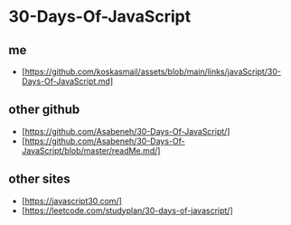 # 30-Days-Of-JavaScript


## me
   - [https://github.com/koskasmail/assets/blob/main/links/javaScript/30-Days-Of-JavaScript.md]

## other github
 - [https://github.com/Asabeneh/30-Days-Of-JavaScript/]
 - [https://github.com/Asabeneh/30-Days-Of-JavaScript/blob/master/readMe.md/]

## other sites
 - [https://javascript30.com/]
 - [https://leetcode.com/studyplan/30-days-of-javascript/]
 


